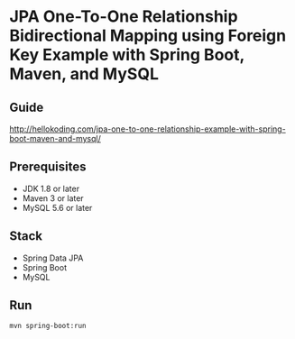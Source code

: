 # JPA One-To-One Relationship Bidirectional Mapping using Foreign Key Example with Spring Boot, Maven, and MySQL

## Guide
http://hellokoding.com/jpa-one-to-one-relationship-example-with-spring-boot-maven-and-mysql/

## Prerequisites
- JDK 1.8 or later
- Maven 3 or later
- MySQL 5.6 or later

## Stack
- Spring Data JPA
- Spring Boot
- MySQL

## Run
`mvn spring-boot:run`

